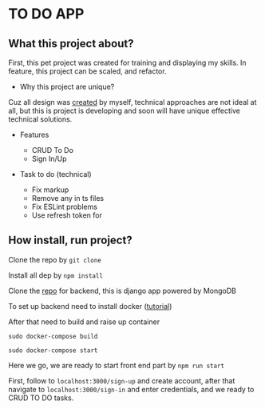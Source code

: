 # TO DO APP

## What this project about?

First, this pet project was created for training and displaying my skills. In feature, this project can be scaled, and 
refactor. 

- Why this project are unique? 

Cuz all design was [created](https://www.figma.com/files/project/23170919/First-Project?fuid=936320780887323543)
by myself, technical approaches are not ideal at all, but this is project is developing and soon
will have unique effective technical solutions.

- Features
  - CRUD To Do
  - Sign In/Up
  
- Task to do (technical)
  - Fix markup 
  - Remove any in ts files 
  - Fix ESLint problems 
  - Use refresh token for 

## How install, run project?

Clone the repo by ```git clone```

Install all dep by ```npm install```

Clone the [repo](https://github.com/sashalavrus/CashFlow-API/tree/react_to_do_api) for backend, this is django app powered by MongoDB

To set up backend need to install docker ([tutorial](https://docs.docker.com/engine/install/))

After that need to build and raise up container

```sudo docker-compose build ```

```sudo docker-compose start```

Here we go, we are ready to start front end part by 
```npm run start```

First, follow to ```localhost:3000/sign-up``` and create account, after that navigate to ```localhost:3000/sign-in```
and enter credentials, and we ready to CRUD TO DO tasks.
